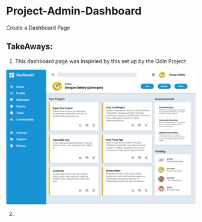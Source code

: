 # Project-Admin-Dashboard
Create a Dashboard Page 

TakeAways:
---
1. This dashboard page was inspiried by this set up by the Odin Project

![Odin Project Dashboard Picture](Side-Bar%20Images/dashboard-project.png)


2.
